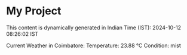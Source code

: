 # My Project

This content is dynamically generated in Indian Time (IST): 2024-10-12 08:26:02 IST


Current Weather in Coimbatore:
Temperature: 23.88 °C
Condition: mist
